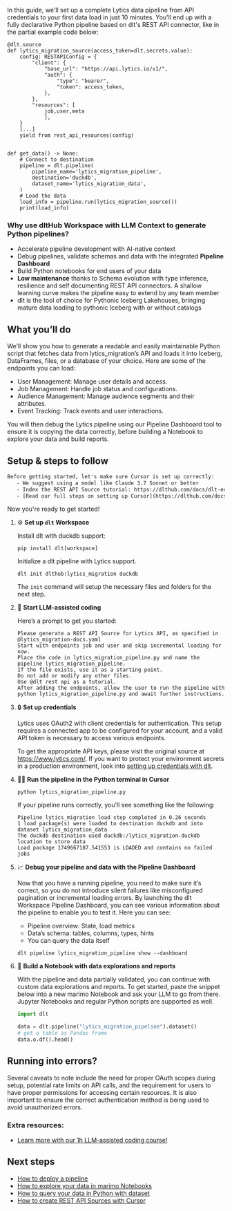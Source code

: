 In this guide, we'll set up a complete Lytics data pipeline from API credentials to your first data load in just 10 minutes. You'll end up with a fully declarative Python pipeline based on dlt's REST API connector, like in the partial example code below:

```python-outcome
@dlt.source
def lytics_migration_source(access_token=dlt.secrets.value):
    config: RESTAPIConfig = {
        "client": {
            "base_url": "https://api.lytics.io/v1/",
            "auth": {
                "type": "bearer",
                "token": access_token,
            },
        },
        "resources": [
            job,user,meta
            ],
    }
    [...]
    yield from rest_api_resources(config)


def get_data() -> None:
    # Connect to destination
    pipeline = dlt.pipeline(
        pipeline_name='lytics_migration_pipeline',
        destination='duckdb',
        dataset_name='lytics_migration_data', 
    )
    # Load the data
    load_info = pipeline.run(lytics_migration_source())
    print(load_info) 
```

### Why use dltHub Workspace with LLM Context to generate Python pipelines?

- Accelerate pipeline development with AI-native context
- Debug pipelines, validate schemas and data with the integrated **Pipeline Dashboard**
- Build Python notebooks for end users of your data
- **Low maintenance** thanks to Schema evolution with type inference, resilience and self documenting REST API connectors. A shallow learning curve makes the pipeline easy to extend by any team member
- dlt is the tool of choice for Pythonic Iceberg Lakehouses, bringing mature data loading to pythonic Iceberg with or without catalogs

## What you’ll do

We’ll show you how to generate a readable and easily maintainable Python script that fetches data from lytics_migration’s API and loads it into Iceberg, DataFrames, files, or a database of your choice. Here are some of the endpoints you can load:

- User Management: Manage user details and access.
- Job Management: Handle job status and configurations.
- Audience Management: Manage audience segments and their attributes.
- Event Tracking: Track events and user interactions.

You will then debug the Lytics pipeline using our Pipeline Dashboard tool to ensure it is copying the data correctly, before building a Notebook to explore your data and build reports.

## Setup & steps to follow

```default
Before getting started, let's make sure Cursor is set up correctly:
   - We suggest using a model like Claude 3.7 Sonnet or better
   - Index the REST API Source tutorial: https://dlthub.com/docs/dlt-ecosystem/verified-sources/rest_api/ and add it to context as **@dlt rest api**
   - [Read our full steps on setting up Cursor](https://dlthub.com/docs/dlt-ecosystem/llm-tooling/cursor-restapi#23-configuring-cursor-with-documentation)
```

Now you're ready to get started!

1. ⚙️ **Set up `dlt` Workspace**
    
    Install dlt with duckdb support:
    ```shell
    pip install dlt[workspace]
    ```

    Initialize a dlt pipeline with Lytics support.
    ```shell
    dlt init dlthub:lytics_migration duckdb
    ```

    The `init` command will setup the necessary files and folders for the next step.
    
2. 🤠 **Start LLM-assisted coding**
    
    Here’s a prompt to get you started:
    
    ```prompt
    Please generate a REST API Source for Lytics API, as specified in @lytics_migration-docs.yaml 
    Start with endpoints job and user and skip incremental loading for now. 
    Place the code in lytics_migration_pipeline.py and name the pipeline lytics_migration_pipeline. 
    If the file exists, use it as a starting point. 
    Do not add or modify any other files. 
    Use @dlt rest api as a tutorial. 
    After adding the endpoints, allow the user to run the pipeline with python lytics_migration_pipeline.py and await further instructions.
    ```

    
3. 🔒 **Set up credentials** 
    
    Lytics uses OAuth2 with client credentials for authentication. This setup requires a connected app to be configured for your account, and a valid API token is necessary to access various endpoints.
    
    To get the appropriate API keys, please visit the original source at https://www.lytics.com/.
    If you want to protect your environment secrets in a production environment, look into [setting up credentials with dlt](https://dlthub.com/docs/walkthroughs/add_credentials).
    
4. 🏃‍♀️ **Run the pipeline in the Python terminal in Cursor**
    
    ```shell
    python lytics_migration_pipeline.py
    ```
    
    If your pipeline runs correctly, you’ll see something like the following:
    
    ```shell
    Pipeline lytics_migration load step completed in 0.26 seconds
    1 load package(s) were loaded to destination duckdb and into dataset lytics_migration_data
    The duckdb destination used duckdb:/lytics_migration.duckdb location to store data
    Load package 1749667187.541553 is LOADED and contains no failed jobs
    ```
    
5. 📈 **Debug your pipeline and data with the Pipeline Dashboard**

    Now that you have a running pipeline, you need to make sure it’s correct, so you do not introduce silent failures like misconfigured pagination or incremental loading errors. By launching the dlt Workspace Pipeline Dashboard, you can see various information about the pipeline to enable you to test it. Here you can see:
    - Pipeline overview: State, load metrics
    - Data’s schema: tables, columns, types, hints
    - You can query the data itself
    
    ```shell
    dlt pipeline lytics_migration_pipeline show --dashboard
    ```
    
6. 🐍 **Build a Notebook with data explorations and reports**

    With the pipeline and data partially validated, you can continue with custom data explorations and reports. To get started, paste the snippet below into a new marimo Notebook and ask your LLM to go from there. Jupyter Notebooks and regular Python scripts are supported as well.

    
    ```python
    import dlt

   data = dlt.pipeline("lytics_migration_pipeline").dataset()
   # get o table as Pandas frame
   data.o.df().head()
    ```

## Running into errors?

Several caveats to note include the need for proper OAuth scopes during setup, potential rate limits on API calls, and the requirement for users to have proper permissions for accessing certain resources. It is also important to ensure the correct authentication method is being used to avoid unauthorized errors.

### Extra resources:

- [Learn more with our 1h LLM-assisted coding course!](https://www.youtube.com/watch?v=GGid70rnJuM)

## Next steps

- [How to deploy a pipeline](https://dlthub.com/docs/walkthroughs/deploy-a-pipeline)
- [How to explore your data in marimo Notebooks](https://dlthub.com/docs/general-usage/dataset-access/marimo)
- [How to query your data in Python with dataset](https://dlthub.com/docs/general-usage/dataset-access/dataset)
- [How to create REST API Sources with Cursor](https://dlthub.com/docs/dlt-ecosystem/llm-tooling/cursor-restapi)